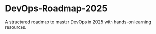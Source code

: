 # DevOps-Roadmap-2025
A structured roadmap to master DevOps in 2025 with hands-on learning resources.
